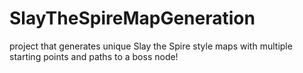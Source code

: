 # SlayTheSpireMapGeneration
project that generates unique Slay the Spire style maps with multiple starting points and paths to a boss node!
